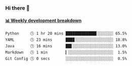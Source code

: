 ### Hi there 👋

<!--
**vsedov/vsedov** is a ✨ _special_ ✨ repository because its `README.md` (this file) appears on your GitHub profile.

Here are some ideas to get you started:

- 🔭 I’m currently working on ...
- 🌱 I’m currently learning ...
- 👯 I’m looking to collaborate on ...
- 🤔 I’m looking for help with ...
- 💬 Ask me about ...
- 📫 How to reach me: ...
- 😄 Pronouns: ...
- ⚡ Fun fact: ...
-->



<!-- waka-box start -->
#### <a href="https://gist.github.com/b7ae11ae916cc3eb529c054e1afad6e2" target="_blank">📊 Weekly development breakdown</a>
```text
Python     🕓 1 hr 20 mins █████████████▋░░░░░░░ 65.5%
YAML       🕓 23 mins      ███▉░░░░░░░░░░░░░░░░░ 18.8%
Java       🕓 16 mins      ██▋░░░░░░░░░░░░░░░░░░ 13.0%
Markdown   🕓 1 min        ▎░░░░░░░░░░░░░░░░░░░░  1.5%
Git Config 🕓 0 secs       ░░░░░░░░░░░░░░░░░░░░░  0.5%
```
<!-- Powered by https://github.com/YouEclipse/waka-box-go . -->
<!-- waka-box end -->
